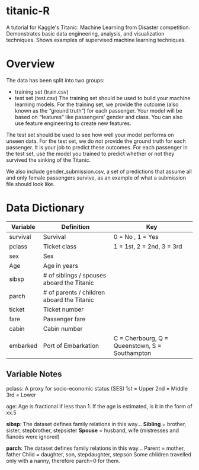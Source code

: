 # titanic-R
A tutorial for Kaggle's Titanic: Machine Learning from Disaster competition. Demonstrates basic data engineering, analysis, and visualization techniques. Shows examples of supervised machine learning techniques.

# Overview
The data has been split into two groups:

- training set (train.csv)
- test set (test.csv)
The training set should be used to build your machine learning models. For the training set, we provide the outcome (also known as the “ground truth”) for each passenger. Your model will be based on “features” like passengers’ gender and class. You can also use feature engineering to create new features.

The test set should be used to see how well your model performs on unseen data. For the test set, we do not provide the ground truth for each passenger. It is your job to predict these outcomes. For each passenger in the test set, use the model you trained to predict whether or not they survived the sinking of the Titanic.

We also include gender_submission.csv, a set of predictions that assume all and only female passengers survive, as an example of what a submission file should look like.


# Data Dictionary

Variable | Definition | Key
------------ | ------------- | -------------
survival | Survival |0 = No , 1 = Yes
pclass | Ticket class | 1 = 1st, 2 = 2nd, 3 = 3rd
sex	| Sex	|
Age	| Age in years	| 
sibsp	| # of siblings / spouses aboard the Titanic	| 
parch	| # of parents / children aboard the Titanic	| 
ticket	| Ticket number	| 
fare	| Passenger fare	| 
cabin	| Cabin number	| 
embarked	| Port of Embarkation	| C = Cherbourg, Q = Queenstown, S = Southampton

## Variable Notes
pclass: A proxy for socio-economic status (SES)
1st = Upper
2nd = Middle
3rd = Lower

age: Age is fractional if less than 1. If the age is estimated, is it in the form of xx.5

**sibsp**: The dataset defines family relations in this way...
**Sibling** = brother, sister, stepbrother, stepsister
**Spouse** = husband, wife (mistresses and fiancés were ignored)

**parch**: The dataset defines family relations in this way...
Parent = mother, father
Child = daughter, son, stepdaughter, stepson
Some children travelled only with a nanny, therefore parch=0 for them.

